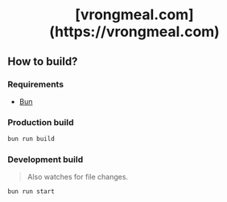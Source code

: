 <h1 align="center">[vrongmeal.com](https://vrongmeal.com)</h1>

## How to build?

### Requirements

* [Bun](https://bun.sh)

### Production build

```sh
bun run build
```

### Development build

> Also watches for file changes.

```sh
bun run start
```
